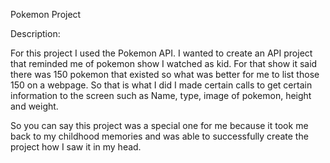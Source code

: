 Pokemon Project

Description:

For this project I used the Pokemon API. I wanted to create an API project that reminded me of pokemon show I watched as kid. For that show it said there was 150 pokemon that existed so what was better for me to list those 150 on a webpage. So that is what I did I made certain calls to get certain information to the screen such as Name, type, image of pokemon, height and weight. 

So you can say this project was a special one for me because it took me back to my childhood memories and was able to successfully create the project how I saw it in my head. 
